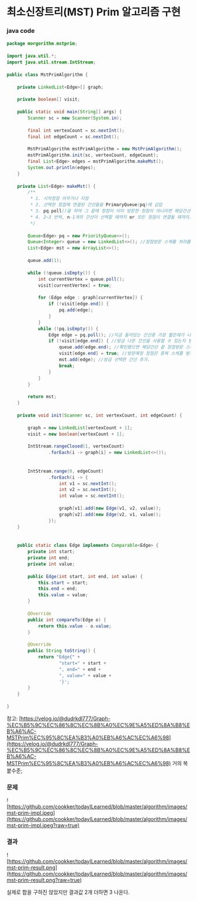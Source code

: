 # 최소신장트리(MST) Prim 알고리즘 구현

### java code

```java
package morgorithm.mstprim;

import java.util.*;
import java.util.stream.IntStream;

public class MstPrimAlgorithm {

    private LinkedList<Edge>[] graph;

    private boolean[] visit;

    public static void main(String[] args) {
        Scanner sc = new Scanner(System.in);

        final int vertexCount = sc.nextInt();
        final int edgeCount = sc.nextInt();

        MstPrimAlgorithm mstPrimAlgorithm = new MstPrimAlgorithm();
        mstPrimAlgorithm.init(sc, vertexCount, edgeCount);
        final List<Edge> edges = mstPrimAlgorithm.makeMst();
        System.out.println(edges);
    }

    private List<Edge> makeMst() {
        /**
         * 1. 시작정점 아무거나 지정
         * 2. 선택한 정점에 연결된 간선들을 PrimaryQueue(pq)에 삽입
         * 3. pq.poll()을 하여 그 끝에 정점이 이미 방문한 정점이 아니라면 해당간선을 선택
         * 4. 2~3 반벅, n-1개의 간선이 선택할 때까지 or 모든 정점이 연결될 때까지.
         */

        Queue<Edge> pq = new PriorityQueue<>();
        Queue<Integer> queue = new LinkedList<>(); //정점방문 스케쥴 처리를 위한 큐.
        List<Edge> mst = new ArrayList<>();

        queue.add(1);

        while (!queue.isEmpty()) {
            int currentVertex = queue.poll();
            visit[currentVertex] = true;

            for (Edge edge : graph[currentVertex]) {
                if (!visit[edge.end]) {
                    pq.add(edge);
                }
            }
            while (!pq.isEmpty()) {
                Edge edge = pq.poll(); //지금 들어있는 간선중 가장 짧은애가 나옴
                if (!visit[edge.end]) { //방금 나온 간선을 사용할 수 있는지 판단, 미방문 정점으로 가는게 맞는지
                    queue.add(edge.end); //확인됐으면 해당간선 끝 정점방문 스케쥴에 추가하고
                    visit[edge.end] = true; //방문예정 정점은 중복 스케쥴 방지를 위해 방문처리 함.
                    mst.add(edge); //방금 선택한 간선 추가.
                    break;
                }
            }
        }

        return mst;
    }

    private void init(Scanner sc, int vertexCount, int edgeCount) {

        graph = new LinkedList[vertexCount + 1];
        visit = new boolean[vertexCount + 1];

        IntStream.rangeClosed(1, vertexCount)
                .forEach(i -> graph[i] = new LinkedList<>());


        IntStream.range(0, edgeCount)
                .forEach(i -> {
                    int v1 = sc.nextInt();
                    int v2 = sc.nextInt();
                    int value = sc.nextInt();

                    graph[v1].add(new Edge(v1, v2, value));
                    graph[v2].add(new Edge(v2, v1, value));
                });
    }


    public static class Edge implements Comparable<Edge> {
        private int start;
        private int end;
        private int value;

        public Edge(int start, int end, int value) {
            this.start = start;
            this.end = end;
            this.value = value;
        }

        @Override
        public int compareTo(Edge o) {
            return this.value - o.value;
        }

        @Override
        public String toString() {
            return "Edge{" +
                    "start=" + start +
                    ", end=" + end +
                    ", value=" + value +
                    '}';
        }
    }

}
```

참고: [https://velog.io/@dudrkdl777/Graph-%EC%B5%9C%EC%86%8C%EC%8B%A0%EC%9E%A5%ED%8A%B8%EB%A6%AC-MSTPrim%EC%95%8C%EA%B3%A0%EB%A6%AC%EC%A6%98](https://velog.io/@dudrkdl777/Graph-%EC%B5%9C%EC%86%8C%EC%8B%A0%EC%9E%A5%ED%8A%B8%EB%A6%AC-MSTPrim%EC%95%8C%EA%B3%A0%EB%A6%AC%EC%A6%98)  거의 복붙수준;

### 문제

![https://github.com/cookker/todayILearned/blob/master/algorithm/images/mst-prim-impl.jpeg](https://github.com/cookker/todayILearned/blob/master/algorithm/images/mst-prim-impl.jpeg?raw=true)

### 결과

![https://github.com/cookker/todayILearned/blob/master/algorithm/images/mst-prim-result.png](https://github.com/cookker/todayILearned/blob/master/algorithm/images/mst-prim-result.png?raw=true)

실제로 합을 구하진 않았지만 결과값 2개 더하면 3 나온다.
